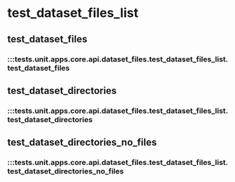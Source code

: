 # test_dataset_files_list

## test_dataset_files

### :::tests.unit.apps.core.api.dataset_files.test_dataset_files_list.test_dataset_files

## test_dataset_directories

### :::tests.unit.apps.core.api.dataset_files.test_dataset_files_list.test_dataset_directories

## test_dataset_directories_no_files

### :::tests.unit.apps.core.api.dataset_files.test_dataset_files_list.test_dataset_directories_no_files

